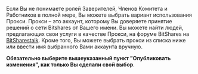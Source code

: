 Если Вы не понимаете ролей Заверителей, Членов Комитета и Работников в полной мере, Вы можете выбрать вариант использования Прокси. Прокси – это аккаунт, которому Вы доверяете принятие решений о сети Bitshares от Вашего имени. Вы можете найти людей, предлагающих свои услуги в качестве Прокси, на форуме BitShares на [BitSharestalk](https://bitsharestalk.org/index.php/board,75.0.html). Кроме того, Вы можете выбрать прокси из списка ниже или ввести имя выбранного Вами аккаунта вручную.

**Обязательно выберите вышеуказанный пункт "Опубликовать изменения", как только Вы сделали свой выбор**.
